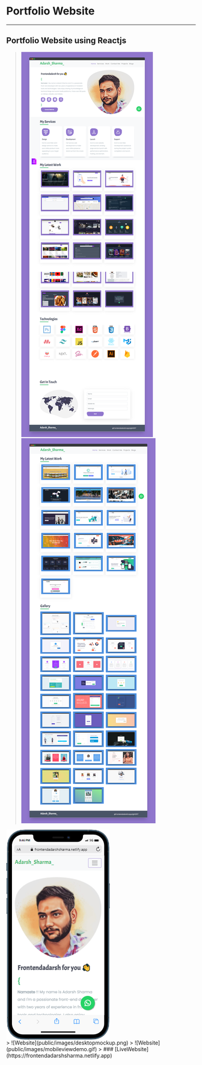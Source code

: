 # Portfolio Website
---
Portfolio Website using Reactjs
---
> ![Website](public/images/portfolio1.png)
> ![Website](public/images/portfolio2.png)
<img src="public/images/mobilemockup.png" style="display:block;text-align:center"/>
> ![Website](public/images/desktopmockup.png)
> ![Website](public/images/mobileviewdemo.gif)
> ### [LiveWebsite](https://frontendadarshsharma.netlify.app)
